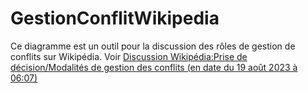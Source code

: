 # GestionConflitWikipedia 
Ce diagramme est un outil pour la discussion des rôles de gestion de conflits sur Wikipédia. 
Voir [Discussion Wikipédia:Prise de décision/Modalités de gestion des conflits (en date du 19 août 2023 à 06:07)](https://fr.wikipedia.org/w/index.php?title=Discussion_Wikip%C3%A9dia:Prise_de_d%C3%A9cision/Modalit%C3%A9s_de_gestion_des_conflits&oldid=207058943)
